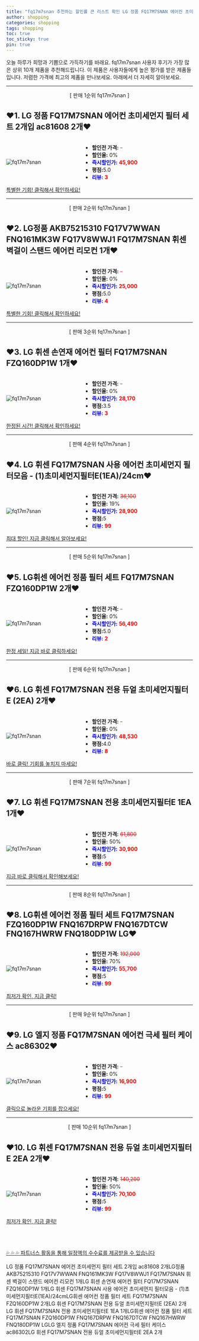 ```yaml
---
title: "fq17m7snan 추천하는 할인률 큰 리스트 확인 LG 정품 FQ17M7SNAN 에어컨 초미세먼지"
author: shopping
categories: shopping
tags: shopping
toc: true
toc_sticky: true
pin: true
---
```

오늘 하루가 희망과 기쁨으로 가득하기를 바래요.  fq17m7snan 사용자 후기가 가장 많은 상위 10개 제품을 추천해드립니다. 이 제품은 사용자들에게 높은 평가를 받은 제품들입니다. 저렴한 가격에 최고의 제품을 만나보세요. 아래에서 더 자세히 알아보세요.

---
<p class="toplist" style="margin: 0 auto; display: block; width: fit-content;">[ 판매 1순위 fq17m7snan ]</p>

<h2><strong>❤️1. LG 정품 FQ17M7SNAN 에어컨 초미세먼지 필터 세트 2개입 ac81608 2개❤️</strong></h2>

<div style="display: flex; align-items: center;">
    <div style="flex: 0.4;">
        <img src="https://thumbnail6.coupangcdn.com/thumbnails/remote/230x230ex/image/vendor_inventory/69ea/e72581656413b0b83db011d4ae43a6e6fa1660c9a9784dea4bad5963fe3a.jpg" alt="fq17m7snan" style="max-width: 100%;">
    </div>
    <div style="flex: 0.6; margin-left: 10px;">
        <ul>
            <li><strong>할인전 가격:</strong> <del style="color: red;">-</del></li>
            <li><strong>할인율:</strong> 0%</li>
            <li><span style='color:blue'><strong>즉시할인가:</strong></span> <span style='color:red'><strong>45,900</strong></span></li>
            <li><strong>평점:</strong>5.0</li>
            <li><span style='color:blue'><strong>리뷰:</strong></span> <span style='color:red'><strong>3</strong></span></li>
        </ul>
    </div>
</div>
<div class="center">
    <a href="https://William4Davisa.github.io?lptag=AF9450613&subid=githubio&pageKey=7496312125&traceid=V0-153&itemId=19613176407&vendorItemId=86720091680" class="myButton">
        특별한 기회! 클릭해서 확인하세요!
    </a>
</div>


---
<p class="toplist" style="margin: 0 auto; display: block; width: fit-content;">[ 판매 2순위 fq17m7snan ]</p>

<h2><strong>❤️2. LG정품 AKB75215310 FQ17V7WWAN FNQ161MK3W FQ17V8WWJ1 FQ17M7SNAN 휘센 벽걸이 스탠드 에어컨 리모컨 1개❤️</strong></h2>

<div style="display: flex; align-items: center;">
    <div style="flex: 0.4;">
        <img src="https://thumbnail7.coupangcdn.com/thumbnails/remote/230x230ex/image/vendor_inventory/265e/171fa6eb6cde4b16338b39e6b38729ed6c360d277a7a47e035b902fc3371.jpeg" alt="fq17m7snan" style="max-width: 100%;">
    </div>
    <div style="flex: 0.6; margin-left: 10px;">
        <ul>
            <li><strong>할인전 가격:</strong> <del style="color: red;">-</del></li>
            <li><strong>할인율:</strong> 0%</li>
            <li><span style='color:blue'><strong>즉시할인가:</strong></span> <span style='color:red'><strong>25,000</strong></span></li>
            <li><strong>평점:</strong>5.0</li>
            <li><span style='color:blue'><strong>리뷰:</strong></span> <span style='color:red'><strong>4</strong></span></li>
        </ul>
    </div>
</div>
<div class="center">
    <a href="https://William4Davisa.github.io?lptag=AF9450613&subid=githubio&pageKey=7373777231&traceid=V0-153&itemId=19027537209&vendorItemId=86151714964" class="myButton">
        특별한 기회! 클릭해서 확인하세요!
    </a>
</div>


---
<p class="toplist" style="margin: 0 auto; display: block; width: fit-content;">[ 판매 3순위 fq17m7snan ]</p>

<h2><strong>❤️3. LG 휘센 손연재 에어컨 필터 FQ17M7SNAN FZQ160DP1W 1개❤️</strong></h2>

<div style="display: flex; align-items: center;">
    <div style="flex: 0.4;">
        <img src="https://thumbnail7.coupangcdn.com/thumbnails/remote/230x230ex/image/vendor_inventory/1817/611694158be63375b59a05678fb19ced1c8b219ee13a4ac2018e1b84782f.png" alt="fq17m7snan" style="max-width: 100%;">
    </div>
    <div style="flex: 0.6; margin-left: 10px;">
        <ul>
            <li><strong>할인전 가격:</strong> <del style="color: red;">-</del></li>
            <li><strong>할인율:</strong> 0%</li>
            <li><span style='color:blue'><strong>즉시할인가:</strong></span> <span style='color:red'><strong>28,170</strong></span></li>
            <li><strong>평점:</strong>3.5</li>
            <li><span style='color:blue'><strong>리뷰:</strong></span> <span style='color:red'><strong>3</strong></span></li>
        </ul>
    </div>
</div>
<div class="center">
    <a href="https://William4Davisa.github.io?lptag=AF9450613&subid=githubio&pageKey=7082459241&traceid=V0-153&itemId=17622728851&vendorItemId=90668698920" class="myButton">
        한정된 시간! 클릭해서 확인하세요!
    </a>
</div>


---
<p class="toplist" style="margin: 0 auto; display: block; width: fit-content;">[ 판매 4순위 fq17m7snan ]</p>

<h2><strong>❤️4. LG 휘센 FQ17M7SNAN 사용 에어컨 초미세먼지 필터모음 - (1)초미세먼지필터E(1EA)/24cm❤️</strong></h2>

<div style="display: flex; align-items: center;">
    <div style="flex: 0.4;">
        <img src="https://thumbnail9.coupangcdn.com/thumbnails/remote/230x230ex/image/vendor_inventory/d210/6639254fe48b3ac41f64be357bd974655210688fc3f2fdad6f8ba31f9e93.jpg" alt="fq17m7snan" style="max-width: 100%;">
    </div>
    <div style="flex: 0.6; margin-left: 10px;">
        <ul>
            <li><strong>할인전 가격:</strong> <del style="color: red;">36,100</del></li>
            <li><strong>할인율:</strong> 19%</li>
            <li><span style='color:blue'><strong>즉시할인가:</strong></span> <span style='color:red'><strong>28,900</strong></span></li>
            <li><strong>평점:</strong>5</li>
            <li><span style='color:blue'><strong>리뷰:</strong></span> <span style='color:red'><strong>99</strong></span></li>
        </ul>
    </div>
</div>
<div class="center">
    <a href="https://William4Davisa.github.io?lptag=AF9450613&subid=githubio&pageKey=7046302305&traceid=V0-153&itemId=17438460521&vendorItemId=86965185245" class="myButton">
        최대 할인! 지금 클릭해서 알아보세요!
    </a>
</div>


---
<p class="toplist" style="margin: 0 auto; display: block; width: fit-content;">[ 판매 5순위 fq17m7snan ]</p>

<h2><strong>❤️5. LG휘센 에어컨 정품 필터 세트 FQ17M7SNAN FZQ160DP1W 2개❤️</strong></h2>

<div style="display: flex; align-items: center;">
    <div style="flex: 0.4;">
        <img src="https://thumbnail9.coupangcdn.com/thumbnails/remote/230x230ex/image/vendor_inventory/6313/52e6b5b7ea72f5e3e276376a98958438ee695bff660f3802ac1886979fbd.png" alt="fq17m7snan" style="max-width: 100%;">
    </div>
    <div style="flex: 0.6; margin-left: 10px;">
        <ul>
            <li><strong>할인전 가격:</strong> <del style="color: red;">-</del></li>
            <li><strong>할인율:</strong> 0%</li>
            <li><span style='color:blue'><strong>즉시할인가:</strong></span> <span style='color:red'><strong>56,490</strong></span></li>
            <li><strong>평점:</strong>5.0</li>
            <li><span style='color:blue'><strong>리뷰:</strong></span> <span style='color:red'><strong>2</strong></span></li>
        </ul>
    </div>
</div>
<div class="center">
    <a href="https://William4Davisa.github.io?lptag=AF9450613&subid=githubio&pageKey=7091978290&traceid=V0-153&itemId=17675500097&vendorItemId=89705647663" class="myButton">
        한정 세일! 지금 바로 클릭하세요!
    </a>
</div>


---
<p class="toplist" style="margin: 0 auto; display: block; width: fit-content;">[ 판매 6순위 fq17m7snan ]</p>

<h2><strong>❤️6. LG 휘센 FQ17M7SNAN 전용 듀얼 초미세먼지필터E (2EA) 2개❤️</strong></h2>

<div style="display: flex; align-items: center;">
    <div style="flex: 0.4;">
        <img src="https://thumbnail10.coupangcdn.com/thumbnails/remote/230x230ex/image/vendor_inventory/adb7/d6a71871a45001c81dc4e3a7f8833338ac2f6acba83fab8d1d4d53fdf078.png" alt="fq17m7snan" style="max-width: 100%;">
    </div>
    <div style="flex: 0.6; margin-left: 10px;">
        <ul>
            <li><strong>할인전 가격:</strong> <del style="color: red;">-</del></li>
            <li><strong>할인율:</strong> 0%</li>
            <li><span style='color:blue'><strong>즉시할인가:</strong></span> <span style='color:red'><strong>48,530</strong></span></li>
            <li><strong>평점:</strong>4.0</li>
            <li><span style='color:blue'><strong>리뷰:</strong></span> <span style='color:red'><strong>8</strong></span></li>
        </ul>
    </div>
</div>
<div class="center">
    <a href="https://William4Davisa.github.io?lptag=AF9450613&subid=githubio&pageKey=7042910397&traceid=V0-153&itemId=17423558423&vendorItemId=90405127325" class="myButton">
        바로 클릭! 기회를 놓치지 마세요!
    </a>
</div>


---
<p class="toplist" style="margin: 0 auto; display: block; width: fit-content;">[ 판매 7순위 fq17m7snan ]</p>

<h2><strong>❤️7. LG 휘센 FQ17M7SNAN 전용 초미세먼지필터E 1EA 1개❤️</strong></h2>

<div style="display: flex; align-items: center;">
    <div style="flex: 0.4;">
        <img src="https://thumbnail8.coupangcdn.com/thumbnails/remote/230x230ex/image/vendor_inventory/5ecb/de97eef8c3ec553276054cbf545b2fd6f1641d1c28001ccc463360c5d460.jpg" alt="fq17m7snan" style="max-width: 100%;">
    </div>
    <div style="flex: 0.6; margin-left: 10px;">
        <ul>
            <li><strong>할인전 가격:</strong> <del style="color: red;">61,800</del></li>
            <li><strong>할인율:</strong> 50%</li>
            <li><span style='color:blue'><strong>즉시할인가:</strong></span> <span style='color:red'><strong>30,900</strong></span></li>
            <li><strong>평점:</strong>5</li>
            <li><span style='color:blue'><strong>리뷰:</strong></span> <span style='color:red'><strong>99</strong></span></li>
        </ul>
    </div>
</div>
<div class="center">
    <a href="https://William4Davisa.github.io?lptag=AF9450613&subid=githubio&pageKey=7628797938&traceid=V0-153&itemId=20242251481&vendorItemId=90662326807" class="myButton">
        지금 바로 클릭해서 확인해보세요!
    </a>
</div>


---
<p class="toplist" style="margin: 0 auto; display: block; width: fit-content;">[ 판매 8순위 fq17m7snan ]</p>

<h2><strong>❤️8. LG휘센 에어컨 정품 필터 세트 FQ17M7SNAN FZQ160DP1W FNQ167DRPW FNQ167DTCW FNQ167HWRW FNQ180DP1W LG❤️</strong></h2>

<div style="display: flex; align-items: center;">
    <div style="flex: 0.4;">
        <img src="https://thumbnail9.coupangcdn.com/thumbnails/remote/230x230ex/image/vendor_inventory/984c/a07fd3c479c84a2d92d1b50132e3893d735cb2302f0770aefae50c227ce4.jpg" alt="fq17m7snan" style="max-width: 100%;">
    </div>
    <div style="flex: 0.6; margin-left: 10px;">
        <ul>
            <li><strong>할인전 가격:</strong> <del style="color: red;">192,000</del></li>
            <li><strong>할인율:</strong> 70%</li>
            <li><span style='color:blue'><strong>즉시할인가:</strong></span> <span style='color:red'><strong>55,700</strong></span></li>
            <li><strong>평점:</strong>5</li>
            <li><span style='color:blue'><strong>리뷰:</strong></span> <span style='color:red'><strong>99</strong></span></li>
        </ul>
    </div>
</div>
<div class="center">
    <a href="https://William4Davisa.github.io?lptag=AF9450613&subid=githubio&pageKey=7552631673&traceid=V0-153&itemId=19880310657&vendorItemId=89473376152" class="myButton">
        최저가 확인, 지금 클릭!
    </a>
</div>


---
<p class="toplist" style="margin: 0 auto; display: block; width: fit-content;">[ 판매 9순위 fq17m7snan ]</p>

<h2><strong>❤️9. LG 엘지 정품 FQ17M7SNAN 에어컨 극세 필터 케이스 ac86302❤️</strong></h2>

<div style="display: flex; align-items: center;">
    <div style="flex: 0.4;">
        <img src="https://thumbnail6.coupangcdn.com/thumbnails/remote/230x230ex/image/vendor_inventory/4cc0/9fe3ba2450e0653258cb718e6939e9a4d454909b43ea0fae665d26e3f42c.jpg" alt="fq17m7snan" style="max-width: 100%;">
    </div>
    <div style="flex: 0.6; margin-left: 10px;">
        <ul>
            <li><strong>할인전 가격:</strong> <del style="color: red;">-</del></li>
            <li><strong>할인율:</strong> 0%</li>
            <li><span style='color:blue'><strong>즉시할인가:</strong></span> <span style='color:red'><strong>16,900</strong></span></li>
            <li><strong>평점:</strong>5</li>
            <li><span style='color:blue'><strong>리뷰:</strong></span> <span style='color:red'><strong>99</strong></span></li>
        </ul>
    </div>
</div>
<div class="center">
    <a href="https://William4Davisa.github.io?lptag=AF9450613&subid=githubio&pageKey=8222812064&traceid=V0-153&itemId=23639829561&vendorItemId=90665257012" class="myButton">
        클릭으로 놀라운 기회를 잡으세요!
    </a>
</div>


---
<p class="toplist" style="margin: 0 auto; display: block; width: fit-content;">[ 판매 10순위 fq17m7snan ]</p>

<h2><strong>❤️10. LG 휘센 FQ17M7SNAN 전용 듀얼 초미세먼지필터E 2EA 2개❤️</strong></h2>

<div style="display: flex; align-items: center;">
    <div style="flex: 0.4;">
        <img src="https://thumbnail10.coupangcdn.com/thumbnails/remote/230x230ex/image/vendor_inventory/2987/942d48ad9a74ff0e5564b9733341e5dbd763dfb02c25a1e2878869d1985b.jpg" alt="fq17m7snan" style="max-width: 100%;">
    </div>
    <div style="flex: 0.6; margin-left: 10px;">
        <ul>
            <li><strong>할인전 가격:</strong> <del style="color: red;">140,200</del></li>
            <li><strong>할인율:</strong> 50%</li>
            <li><span style='color:blue'><strong>즉시할인가:</strong></span> <span style='color:red'><strong>70,100</strong></span></li>
            <li><strong>평점:</strong>5</li>
            <li><span style='color:blue'><strong>리뷰:</strong></span> <span style='color:red'><strong>99</strong></span></li>
        </ul>
    </div>
</div>
<div class="center">
    <a href="https://William4Davisa.github.io?lptag=AF9450613&subid=githubio&pageKey=7650100878&traceid=V0-153&itemId=20352694379&vendorItemId=90755183911" class="myButton">
        최저가 확인, 지금 클릭!
    </a>
</div>

<br><br><br>[💦 💦 💦 파트너스 활동을 통해 일정액의 수수료를 제공받을 수 있습니다](https://link.coupang.com/a/bcpT2c)<br><br>LG 정품 FQ17M7SNAN 에어컨 초미세먼지 필터 세트 2개입 ac81608 2개LG정품 AKB75215310 FQ17V7WWAN FNQ161MK3W FQ17V8WWJ1 FQ17M7SNAN 휘센 벽걸이 스탠드 에어컨 리모컨 1개LG 휘센 손연재 에어컨 필터 FQ17M7SNAN FZQ160DP1W 1개LG 휘센 FQ17M7SNAN 사용 에어컨 초미세먼지 필터모음 - (1)초미세먼지필터E(1EA)/24cmLG휘센 에어컨 정품 필터 세트 FQ17M7SNAN FZQ160DP1W 2개LG 휘센 FQ17M7SNAN 전용 듀얼 초미세먼지필터E (2EA) 2개LG 휘센 FQ17M7SNAN 전용 초미세먼지필터E 1EA 1개LG휘센 에어컨 정품 필터 세트 FQ17M7SNAN FZQ160DP1W FNQ167DRPW FNQ167DTCW FNQ167HWRW FNQ180DP1W LGLG 엘지 정품 FQ17M7SNAN 에어컨 극세 필터 케이스 ac86302LG 휘센 FQ17M7SNAN 전용 듀얼 초미세먼지필터E 2EA 2개